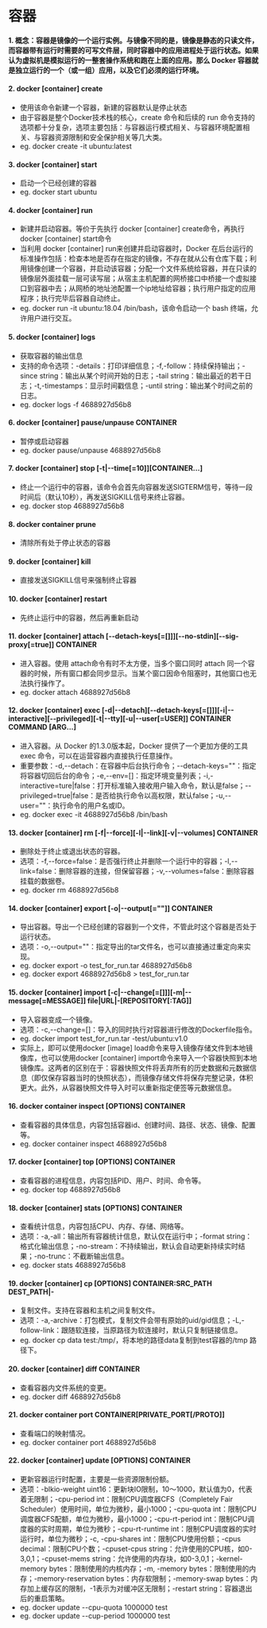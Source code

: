 # 容器

#### 1. 概念：容器是镜像的一个运行实例。与镜像不同的是，镜像是静态的只读文件，而容器带有运行时需要的可写文件层，同时容器中的应用进程处于运行状态。如果认为虚拟机是模拟运行的一整套操作系统和跑在上面的应用。那么 Docker 容器就是独立运行的一个（或一组）应用，以及它们必须的运行环境。

#### 2. docker [container] create
 - 使用该命令新建一个容器，新建的容器默认是停止状态
 - 由于容器是整个Docker技术栈的核心，create 命令和后续的 run 命令支持的选项都十分复杂，选项主要包括：与容器运行模式相关、与容器环境配置相关、与容器资源限制和安全保护相关等几大类。
 - eg. docker create -it ubuntu:latest

#### 3. docker [container] start
 - 启动一个已经创建的容器
 - eg. docker start ubuntu

#### 4. docker [container] run
 - 新建并启动容器。等价于先执行 docker [container] create命令，再执行 docker [container] start命令
 - 当利用 docker [container] run来创建并启动容器时，Docker 在后台运行的标准操作包括：检查本地是否存在指定的镜像，不存在就从公有仓库下载；利用镜像创建一个容器，并启动该容器；分配一个文件系统给容器，并在只读的镜像层外面挂载一层可读写层；从宿主主机配置的网桥接口中桥接一个虚拟接口到容器中去；从网桥的地址池配置一个ip地址给容器；执行用户指定的应用程序；执行完毕后容器自动终止。
 - eg. docker run -it ubuntu:18.04 /bin/bash，该命令启动一个 bash 终端，允许用户进行交互。

#### 5. docker [container] logs
 - 获取容器的输出信息
 - 支持的命令选项：-details：打印详细信息；-f,-follow：持续保持输出；-since string：输出从某个时间开始的日志；-tail string：输出最近的若干日志；-t,-timestamps：显示时间戳信息；-until string：输出某个时间之前的日志。
 - eg. docker logs -f 4688927d56b8

#### 6. docker [container] pause/unpause CONTAINER
 - 暂停或启动容器
 - eg. docker pause/unpause 4688927d56b8

#### 7. docker [container] stop [-t|--time[=10]][CONTAINER...]
 - 终止一个运行中的容器，该命令会首先向容器发送SIGTERM信号，等待一段时间后（默认10秒），再发送SIGKILL信号来终止容器。
 - eg. docker stop 4688927d56b8

#### 8. docker container prune
 - 清除所有处于停止状态的容器

#### 9. docker [container] kill
 - 直接发送SIGKILL信号来强制终止容器

#### 10. docker [container] restart
 - 先终止运行中的容器，然后再重新启动

#### 11. docker [container] attach [--detach-keys[=[]]][--no-stdin][--sig-proxy[=true]] CONTAINER
 - 进入容器。使用 attach命令有时不太方便，当多个窗口同时 attach 同一个容器的时候，所有窗口都会同步显示。当某个窗口因命令阻塞时，其他窗口也无法执行操作了。
 - eg. docker attach 4688927d56b8

#### 12. docker [container] exec [-d|--detach][--detach-keys[=[]]][-i|--interactive][--privileged][-t|--tty][-u|--user[=USER]] CONTAINER COMMAND [ARG...]
 - 进入容器。从 Docker 的1.3.0版本起，Docker 提供了一个更加方便的工具 exec 命令，可以在运营容器内直接执行任意操作。
 - 重要参数：-d,--detach：在容器中后台执行命令；--detach-keys=""：指定将容器切回后台的命令；-e,--env=[]：指定环境变量列表；-i,-interactive=ture|false：打开标准输入接收用户输入命令，默认是false；--privileged=true|false：是否给执行命令以高权限，默认false；-u,--user=""：执行命令的用户名或ID。
 - eg. docker exec -it 4688927d56b8 /bin/bash

#### 13. docker [container] rm [-f|--force][-l|--link][-v|--volumes] CONTAINER
 - 删除处于终止或退出状态的容器。
 - 选项：-f,--force=false：是否强行终止并删除一个运行中的容器；-l,--link=false：删除容器的连接，但保留容器；-v,--volumes=false：删除容器挂载的数据卷。
 - eg. docker rm 4688927d56b8

#### 14. docker [container] export [-o|--output[=""]] CONTAINER
 - 导出容器。导出一个已经创建的容器到一个文件，不管此时这个容器是否处于运行状态。
 - 选项：-o,--output=""：指定导出的tar文件名，也可以直接通过重定向来实现。
 - eg. docker export -o test_for_run.tar 4688927d56b8
 - eg. docker export 4688927d56b8 > test_for_run.tar

#### 15. docker [container] import [-c|--change[=[]]][-m|--message[=MESSAGE]] file|URL|-[REPOSITORY[:TAG]]
 - 导入容器变成一个镜像。
 - 选项：-c,--change=[]：导入的同时执行对容器进行修改的Dockerfile指令。
 - eg. docker import test_for_run.tar -test/ubuntu:v1.0
 - 实际上，即可以使用docker [image] load命令来导入镜像存储文件到本地镜像库，也可以使用docker [container] import命令来导入一个容器快照到本地镜像库。这两者的区别在于：容器快照文件将丢弃所有的历史数据和元数据信息（即仅保存容器当时的快照状态），而镜像存储文件将保存完整记录，体积更大。此外，从容器快照文件导入时可以重新指定便签等元数据信息。

#### 16. docker container inspect [OPTIONS] CONTAINER
 - 查看容器的具体信息，内容包括容器id、创建时间、路径、状态、镜像、配置等。
 - eg. docker container inspect 4688927d56b8

#### 17. docker [container] top [OPTIONS] CONTAINER
 - 查看容器的进程信息，内容包括PID、用户、时间、命令等。
 - eg. docker top 4688927d56b8

#### 18. docker [container] stats [OPTIONS] CONTAINER
 - 查看统计信息，内容包括CPU、内存、存储、网络等。
 - 选项：-a,-all：输出所有容器统计信息，默认仅在运行中；-format string：格式化输出信息；-no-stream：不持续输出，默认会自动更新持续实时结果；-no-trunc：不截断输出信息。
 - eg. docker stats 4688927d56b8

#### 19. docker [container] cp [OPTIONS] CONTAINER:SRC_PATH DEST_PATH|-
 - 复制文件。支持在容器和主机之间复制文件。
 - 选项：-a,-archive：打包模式，复制文件会带有原始的uid/gid信息；-L,-follow-link：跟随软连接，当原路径为软连接时，默认只复制链接信息。
 - eg. docker cp data test:/tmp/，将本地的路径data复制到test容器的/tmp 路径下。

#### 20. docker [container] diff CONTAINER
 - 查看容器内文件系统的变更。
 - eg. docker diff 4688927d56b8

#### 21. docker container port CONTAINER[PRIVATE_PORT[/PROTO]]
 - 查看端口的映射情况。
 - eg. docker container port 4688927d56b8

#### 22. docker [container] update [OPTIONS] CONTAINER
 - 更新容器运行时配置，主要是一些资源限制份额。
 - 选项：-blkio-weight uint16：更新块IO限制，10～1000，默认值为0，代表着无限制；-cpu-period int：限制CPU调度器CFS（Completely Fair Scheduler）使用时间，单位为微秒，最小1000；-cpu-quota int：限制CPU调度器CFS配额，单位为微秒，最小1000；-cpu-rt-period int：限制CPU调度器的实时周期，单位为微秒；-cpu-rt-runtime int：限制CPU调度器的实时运行时，单位为微秒；-c, -cpu-shares int：限制CPU使用份额；-cpus decimal：限制CPU个数；-cpuset-cpus string：允许使用的CPU核，如0-3,0,1；-cpuset-mems string：允许使用的内存块，如0-3,0,1；-kernel-memory bytes：限制使用的内核内存；-m, -memory bytes：限制使用的内存；-memory-reservation bytes：内存软限制；-memory-swap bytes：内存加上缓存区的限制，-1表示为对缓冲区无限制；-restart string：容器退出后的重启策略。
 - eg. docker update --cpu-quota 1000000 test
 - eg. docker update --cup-period 1000000 test